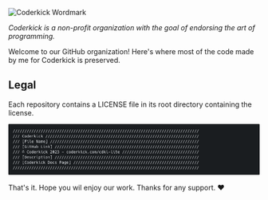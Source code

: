 ![Coderkick Wordmark](https://coderkick.com/assets/CoderkickWordmark.png?)

_Coderkick is a non-profit organization with the goal of endorsing the art of programming._

Welcome to our GitHub organization! Here's where most of the code made by me for Coderkick is preserved.

## Legal
Each repository contains a LICENSE file in its root directory containing the license.

![CDKL-Lite Example Banner](https://github.com/Coderkick/coderkick.com/blob/main/images/license-banner.png?raw=true)

That's it. Hope you wil enjoy our work. Thanks for any support. ❤️

